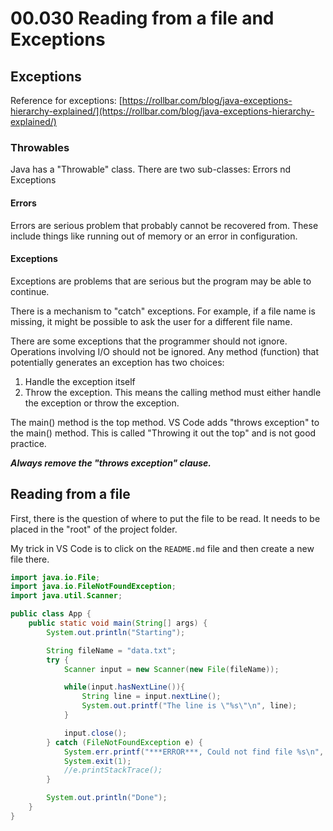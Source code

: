 # 00.030 Reading from a file and Exceptions

## Exceptions

Reference for exceptions: [https://rollbar.com/blog/java-exceptions-hierarchy-explained/](https://rollbar.com/blog/java-exceptions-hierarchy-explained/)

### Throwables

Java has a "Throwable" class.  There are two sub-classes: Errors nd Exceptions

#### Errors

Errors are serious problem that probably cannot be recovered from.  These include things like running out of memory or an error in configuration.

#### Exceptions

Exceptions are problems that are serious but the program may be able to continue.

There is a mechanism to "catch" exceptions.  For example, if a file name is missing, it might be possible to ask the user for a different file name.


There are some exceptions that the programmer should not ignore.  Operations involving I/O should not be ignored.  Any method (function) that potentially generates an exception has two choices:

1. Handle the exception itself
2. Throw the exception.  This means the calling method must either handle the exception or throw the exception.

The main() method is the top method.  VS Code adds "throws exception" to the main() method.  This is called "Throwing it out the top" and is not good practice.

***Always remove the "throws exception" clause.***  

## Reading from a file

First, there is the question of where to put the file to be read.  It needs to be placed in the "root" of the project folder.  

My trick in VS Code is to click on the `README.md` file and then create a new file there.

```java
import java.io.File;
import java.io.FileNotFoundException;
import java.util.Scanner;

public class App {
    public static void main(String[] args) {
        System.out.println("Starting");

        String fileName = "data.txt";
        try {
            Scanner input = new Scanner(new File(fileName));

            while(input.hasNextLine()){
                String line = input.nextLine();
                System.out.printf("The line is \"%s\"\n", line);
            }

            input.close();
        } catch (FileNotFoundException e) {
            System.err.printf("***ERROR***, Could not find file %s\n", fileName);
            System.exit(1);
            //e.printStackTrace();
        }

        System.out.println("Done");
    }
}

```
